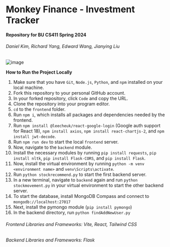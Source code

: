 # Monkey Finance - Investment Tracker

#### Repository for BU CS411 Spring 2024
###### Daniel Kim, Richard Yang, Edward Wang, Jianying Liu
![image](https://github.com/rich2025/411project/assets/156924821/5565160c-1057-4101-973c-1b52458214af)

**How to Run the Project Locally**
1. Make sure that you have `Git`, `Node.js`, `Python`, and `npm` installed on your local machine.
2. Fork this repository to your personal GitHub account.
3. In your forked repository, click `Code` and copy the URL.
4. Clone the repository into your program editor.
5. `cd` to the `frontend` folder.
6. Run `npm i`, which installs all packages and dependencies needed by the frontend.
7. Run `npm install @leecheuk/react-google-login` (Google auth support for React 18), `npm install axios`, `npm install react-chartjs-2`, and `npm install jwt-decode`.
8. Run `npm run dev` to start the local `frontend` server.
9. Now, navigate to the `backend` module.
10. Install the necessary modules by running `pip install requests`, `pip install nltk`, `pip install Flask-CORS`, and `pip install Flask`.
11. Now, install the virtual environment by running `python -m venv <environment name>` and `venv\Scripts\activate`.
12. Run `python stockrecommend.py` to start the first backend server.
13. In a new terminal, navigate to `backend` again and run `python stockmovement.py` in your virtual environment to start the other backend server.
14. To start the database, install MongoDB Compass and connect to `mongodb://localhost:27017`
15. Next, install the pymongo module (`pip install pymongo`)
16. In the backend directory, run `python findAddNewUser.py`

###### Frontend Libraries and Frameworks: Vite, React, Tailwind CSS
###### Backend Libraries and Frameworks: Flask
